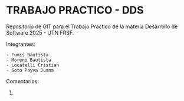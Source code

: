 # TRABAJO PRACTICO - DDS
Repositorio de GIT para el Trabajo Practico de la materia Desarrollo de Software 2025 - UTN FRSF.

Integrantes: 

    - Fumis Bautista
    - Moreno Bautista
    - Locatelli Cristian
    - Soto Payva Juana

Comentarios: 

1. 